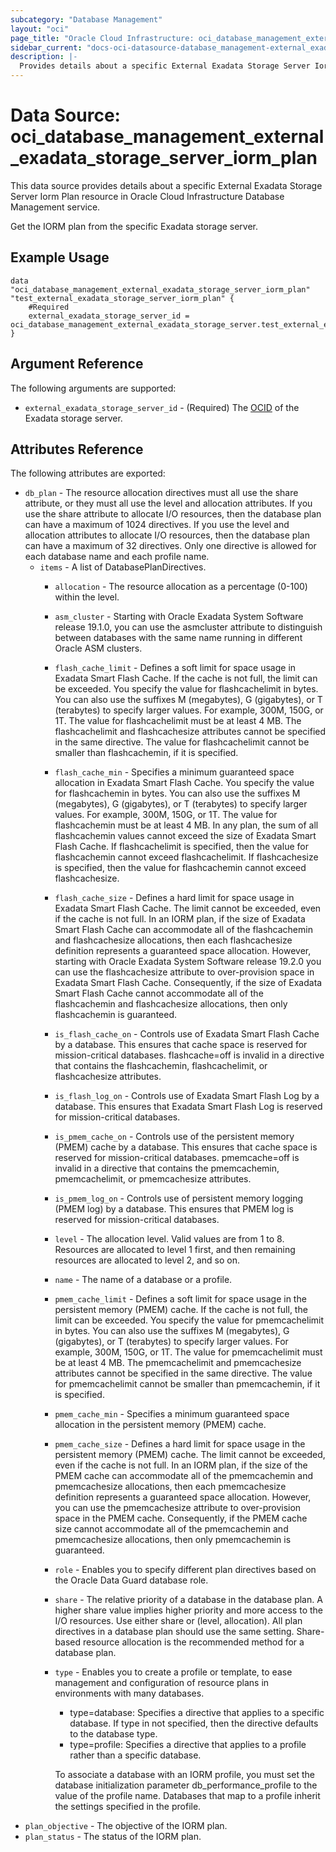 ```yaml
---
subcategory: "Database Management"
layout: "oci"
page_title: "Oracle Cloud Infrastructure: oci_database_management_external_exadata_storage_server_iorm_plan"
sidebar_current: "docs-oci-datasource-database_management-external_exadata_storage_server_iorm_plan"
description: |-
  Provides details about a specific External Exadata Storage Server Iorm Plan in Oracle Cloud Infrastructure Database Management service
---
```


# Data Source: oci_database_management_external_exadata_storage_server_iorm_plan
This data source provides details about a specific External Exadata Storage Server Iorm Plan resource in Oracle Cloud Infrastructure Database Management service.

Get the IORM plan from the specific Exadata storage server.


## Example Usage

```hcl
data "oci_database_management_external_exadata_storage_server_iorm_plan" "test_external_exadata_storage_server_iorm_plan" {
	#Required
	external_exadata_storage_server_id = oci_database_management_external_exadata_storage_server.test_external_exadata_storage_server.id
}
```

## Argument Reference

The following arguments are supported:

* `external_exadata_storage_server_id` - (Required) The [OCID](https://docs.cloud.oracle.com/iaas/Content/General/Concepts/identifiers.htm) of the Exadata storage server.


## Attributes Reference

The following attributes are exported:

* `db_plan` - The resource allocation directives must all use the share attribute, or they must all use the level and allocation attributes. If you use the share attribute to allocate I/O resources, then the database plan can have a maximum of 1024 directives. If you use the level and allocation attributes to allocate I/O resources, then the database plan can have a maximum of 32 directives. Only one directive is allowed for each database name and each profile name. 
	* `items` - A list of DatabasePlanDirectives.
		* `allocation` - The resource allocation as a percentage (0-100) within the level. 
		* `asm_cluster` - Starting with Oracle Exadata System Software release 19.1.0, you can use the asmcluster attribute to distinguish between databases with the same name running in different Oracle ASM clusters. 
		* `flash_cache_limit` - Defines a soft limit for space usage in Exadata Smart Flash Cache. If the cache is not full, the limit can be exceeded. You specify the value for flashcachelimit in bytes. You can also use the suffixes M (megabytes), G (gigabytes), or T (terabytes) to specify larger values. For example, 300M, 150G, or 1T. The value for flashcachelimit must be at least 4 MB. The flashcachelimit and flashcachesize attributes cannot be specified in the same directive. The value for flashcachelimit cannot be smaller than flashcachemin, if it is specified. 
		* `flash_cache_min` - Specifies a minimum guaranteed space allocation in Exadata Smart Flash Cache. You specify the value for flashcachemin in bytes. You can also use the suffixes M (megabytes), G (gigabytes), or T (terabytes) to specify larger values. For example, 300M, 150G, or 1T. The value for flashcachemin must be at least 4 MB. In any plan, the sum of all flashcachemin values cannot exceed the size of Exadata Smart Flash Cache. If flashcachelimit is specified, then the value for flashcachemin cannot exceed flashcachelimit. If flashcachesize is specified, then the value for flashcachemin cannot exceed flashcachesize. 
		* `flash_cache_size` - Defines a hard limit for space usage in Exadata Smart Flash Cache. The limit cannot be exceeded, even if the cache is not full. In an IORM plan, if the size of Exadata Smart Flash Cache can accommodate all of the flashcachemin and flashcachesize allocations, then each flashcachesize definition represents a guaranteed space allocation. However, starting with Oracle Exadata System Software release 19.2.0 you can use the flashcachesize attribute to over-provision space in Exadata Smart Flash Cache. Consequently, if the size of Exadata Smart Flash Cache cannot accommodate all of the flashcachemin and flashcachesize allocations, then only flashcachemin is guaranteed. 
		* `is_flash_cache_on` - Controls use of Exadata Smart Flash Cache by a database. This ensures that cache space is reserved for mission-critical databases. flashcache=off is invalid in a directive that contains the flashcachemin, flashcachelimit, or flashcachesize attributes. 
		* `is_flash_log_on` - Controls use of Exadata Smart Flash Log by a database. This ensures that Exadata Smart Flash Log is reserved for mission-critical databases. 
		* `is_pmem_cache_on` - Controls use of the persistent memory (PMEM) cache by a database. This ensures that cache space is reserved for mission-critical databases. pmemcache=off is invalid in a directive that contains the pmemcachemin, pmemcachelimit, or pmemcachesize attributes. 
		* `is_pmem_log_on` - Controls use of persistent memory logging (PMEM log) by a database. This ensures that PMEM log is reserved for mission-critical databases. 
		* `level` - The allocation level. Valid values are from 1 to 8. Resources are allocated to level 1 first, and then remaining resources are allocated to level 2, and so on. 
		* `name` - The name of a database or a profile.
		* `pmem_cache_limit` - Defines a soft limit for space usage in the persistent memory (PMEM) cache. If the cache is not full, the limit can be exceeded. You specify the value for pmemcachelimit in bytes. You can also use the suffixes M (megabytes), G (gigabytes), or T (terabytes) to specify larger values. For example, 300M, 150G, or 1T. The value for pmemcachelimit must be at least 4 MB. The pmemcachelimit and pmemcachesize attributes cannot be specified in the same directive. The value for pmemcachelimit cannot be smaller than pmemcachemin, if it is specified. 
		* `pmem_cache_min` - Specifies a minimum guaranteed space allocation in the persistent memory (PMEM) cache. 
		* `pmem_cache_size` - Defines a hard limit for space usage in the persistent memory (PMEM) cache. The limit cannot be exceeded, even if the cache is not full. In an IORM plan, if the size of the PMEM cache can accommodate all of the pmemcachemin and pmemcachesize allocations, then each pmemcachesize definition represents a guaranteed space allocation. However, you can use the pmemcachesize attribute to over-provision space in the PMEM cache. Consequently, if the PMEM cache size cannot accommodate all of the pmemcachemin and pmemcachesize allocations, then only pmemcachemin is guaranteed. 
		* `role` - Enables you to specify different plan directives based on the Oracle Data Guard database role. 
		* `share` - The relative priority of a database in the database plan. A higher share value implies higher priority and more access to the I/O resources. Use either share or (level, allocation). All plan directives in a database plan should use the same setting. Share-based resource allocation is the recommended method for a database plan. 
		* `type` - Enables you to create a profile or template, to ease management and configuration of resource plans in environments with many databases.
			* type=database: Specifies a directive that applies to a specific database. If type in not specified, then the directive defaults to the database type.
			* type=profile: Specifies a directive that applies to a profile rather than a specific database.

			To associate a database with an IORM profile, you must set the database initialization parameter db_performance_profile to the value of the profile name. Databases that map to a profile inherit the settings specified in the profile. 
* `plan_objective` - The objective of the IORM plan.
* `plan_status` - The status of the IORM plan.

